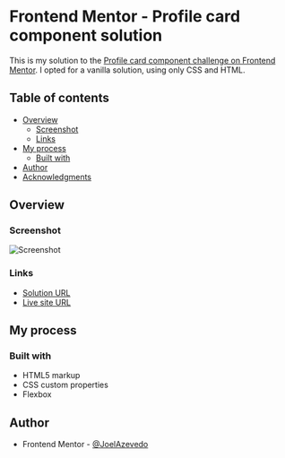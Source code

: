 # Frontend Mentor - Profile card component solution

This is my solution to the [Profile card component challenge on Frontend Mentor](https://www.frontendmentor.io/challenges/profile-card-component-cfArpWshJ). I opted for a vanilla solution, using only CSS and HTML.

## Table of contents

- [Overview](#overview)
  - [Screenshot](#screenshot)
  - [Links](#links)
- [My process](#my-process)
  - [Built with](#built-with)
- [Author](#author)
- [Acknowledgments](#acknowledgments)


## Overview

### Screenshot

![Screenshot](https://i.imgur.com/CTq0XIq.jpg)

### Links

- [Solution URL](https://www.frontendmentor.io/solutions/frontend-mentor-profile-card-component-solution-Nq8qxpXgq)
- [Live site URL](https://joelazevedo.github.io/profile-card-component/)

## My process

### Built with

- HTML5 markup
- CSS custom properties
- Flexbox

## Author

- Frontend Mentor - [@JoelAzevedo](https://www.frontendmentor.io/profile/JoelAzevedo)
